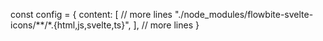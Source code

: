 const config = {
content: [
// more lines
"./node_modules/flowbite-svelte-icons/**/*.{html,js,svelte,ts}",
],
// more lines
}

